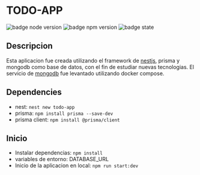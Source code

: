 # TODO-APP

![badge node version](https://img.shields.io/badge/node_version-16.20.0-green)
![badge npm version](https://img.shields.io/badge/npm_version-8.19.4-yellow)
![badge state](https://img.shields.io/badge/state-development-purple)

## Descripcion

Esta aplicacion fue creada utilizando el framework de [nestjs](https://nestjs.com/), prisma y mongodb como base de datos, con el fin de estudiar nuevas tecnologias. El servicio de [mongodb](https://hub.docker.com/_/mongo) fue levantado utilizando docker compose.

## Dependencies

- nest: `nest new todo-app`
- prisma: `npm install prisma --save-dev`
- prisma client: `npm install @prisma/client`

## Inicio

- Instalar dependencias: `npm install`
- variables de entorno: DATABASE_URL
- Inicio de la aplicacion en local: `npm run start:dev`
